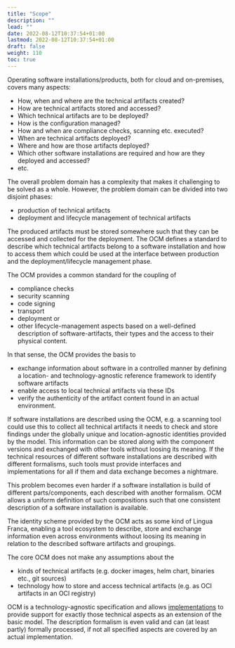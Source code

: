 ```yaml
---
title: "Scope"
description: ""
lead: ""
date: 2022-08-12T10:37:54+01:00
lastmod: 2022-08-12T10:37:54+01:00
draft: false
weight: 110
toc: true
---
```


Operating software installations/products, both for cloud and on-premises, covers many aspects:

- How, when and where are the technical artifacts created?
- How are technical artifacts stored and accessed?
- Which technical artifacts are to be deployed?
- How is the configuration managed?
- How and when are compliance checks, scanning etc. executed?
- When are technical artifacts deployed?
- Where and how are those artifacts deployed?
- Which other software installations are required and how are they deployed and accessed?
- etc.

The overall problem domain has a complexity that makes it challenging to be solved as a whole.
However, the problem domain can be divided into two disjoint phases:

- production of technical artifacts
- deployment and lifecycle management of technical artifacts

The produced artifacts must be stored somewhere such that they can be accessed and collected for the deployment.
The OCM defines a standard to describe which technical artifacts belong to a software installation and how to
access them which could be used at the interface between production and the deployment/lifecycle management phase.

The OCM provides a common standard for the coupling of
- compliance checks
- security scanning
- code signing
- transport
- deployment or
- other lifecycle-management aspects
based on a well-defined description of software-artifacts, their types and the access to their physical content.

In that sense, the OCM provides the basis to
- exchange information about software in a controlled manner by defining a location- and technology-agnostic reference
  framework to identify software artifacts
- enable access to local technical artifacts via these IDs
- verify the authenticity of the artifact content found in an actual environment.

If software installations are described using the OCM, e.g. a scanning tool could use this to collect all technical
artifacts it needs to check and store findings under the globally unique and location-agnostic identities provided by the model.
This information can be stored along with the component versions and exchanged with other tools without loosing its meaning.
If the technical resources of different software installations are described with different
formalisms, such tools must provide interfaces and implementations for all if them and data exchange becomes a nightmare.

This problem becomes even harder if a software installation is build of different parts/components, each described with
another formalism. OCM allows a uniform definition of such compositions such that one consistent description of
a software installation is available.

The identity scheme provided by the OCM acts as some kind of Lingua Franca, enabling
a tool ecosystem to describe, store and exchange information even across environments without
loosing its meaning in relation to the described software artifacts and groupings.

The core OCM does not make any assumptions about the

- kinds of technical artifacts (e.g. docker images, helm chart, binaries etc., git sources)
- technology how to store and access technical artifacts (e.g. as OCI artifacts in an OCI registry)

OCM is a technology-agnostic specification and allows [implementations](https://github.com/open-component-model/ocm-spec/blob/main/doc/specification/extensionpoints/README.md) to provide support
for exactly those technical aspects as an extension of the basic model. The description formalism is even valid and can (at least partly)
formally processed, if not all specified aspects are covered by an actual implementation.
